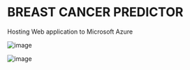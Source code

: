 # BREAST CANCER PREDICTOR

Hosting Web application to Microsoft Azure


![image](https://github.com/be20f20/breast_cancer_prediction/assets/126806877/20e0a130-587c-4c08-923d-6bc78b620d80)


![image](https://github.com/be20f20/breast_cancer_prediction/assets/126806877/7e11d10f-9206-4e36-93e7-0fdf553f5c90)


